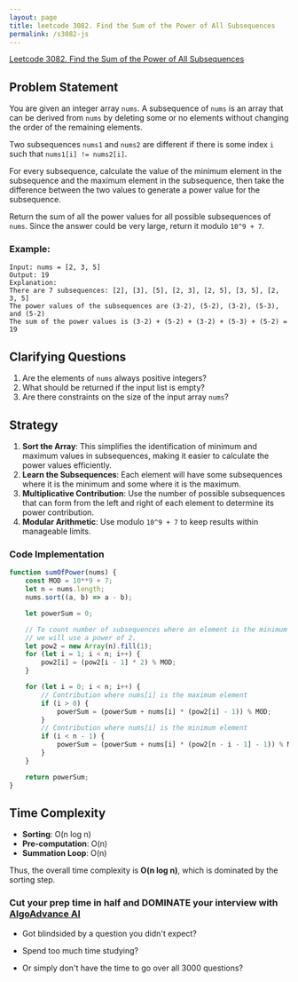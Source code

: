 ```yaml
---
layout: page
title: leetcode 3082. Find the Sum of the Power of All Subsequences
permalink: /s3082-js
---
```

[Leetcode 3082. Find the Sum of the Power of All Subsequences](https://algoadvance.github.io/algoadvance/l3082)
## Problem Statement
You are given an integer array `nums`. A subsequence of `nums` is an array that can be derived from `nums` by deleting some or no elements without changing the order of the remaining elements.

Two subsequences `nums1` and `nums2` are different if there is some index `i` such that `nums1[i] != nums2[i]`.

For every subsequence, calculate the value of the minimum element in the subsequence and the maximum element in the subsequence, then take the difference between the two values to generate a power value for the subsequence.

Return the sum of all the power values for all possible subsequences of `nums`. Since the answer could be very large, return it modulo `10^9 + 7`.

### Example:
```
Input: nums = [2, 3, 5]
Output: 19
Explanation: 
There are 7 subsequences: [2], [3], [5], [2, 3], [2, 5], [3, 5], [2, 3, 5]
The power values of the subsequences are (3-2), (5-2), (3-2), (5-3), and (5-2)
The sum of the power values is (3-2) + (5-2) + (3-2) + (5-3) + (5-2) = 19
```

## Clarifying Questions
1. Are the elements of `nums` always positive integers?
2. What should be returned if the input list is empty?
3. Are there constraints on the size of the input array `nums`?

## Strategy
1. **Sort the Array**: This simplifies the identification of minimum and maximum values in subsequences, making it easier to calculate the power values efficiently.
2. **Learn the Subsequences**: Each element will have some subsequences where it is the minimum and some where it is the maximum.
3. **Multiplicative Contribution**: Use the number of possible subsequences that can form from the left and right of each element to determine its power contribution.
4. **Modular Arithmetic**: Use modulo `10^9 + 7` to keep results within manageable limits.

### Code Implementation

```javascript
function sumOfPower(nums) {
    const MOD = 10**9 + 7;
    let n = nums.length;
    nums.sort((a, b) => a - b);

    let powerSum = 0;

    // To count number of subsequences where an element is the minimum and maximum,
    // we will use a power of 2.
    let pow2 = new Array(n).fill(1);
    for (let i = 1; i < n; i++) {
        pow2[i] = (pow2[i - 1] * 2) % MOD;
    }

    for (let i = 0; i < n; i++) {
        // Contribution where nums[i] is the maximum element
        if (i > 0) {
            powerSum = (powerSum + nums[i] * (pow2[i] - 1)) % MOD;
        }
        // Contribution where nums[i] is the minimum element
        if (i < n - 1) {
            powerSum = (powerSum + nums[i] * (pow2[n - i - 1] - 1)) % MOD;
        }
    }

    return powerSum;
}
```

## Time Complexity
- **Sorting**: O(n log n)
- **Pre-computation**: O(n)
- **Summation Loop**: O(n)

Thus, the overall time complexity is **O(n log n)**, which is dominated by the sorting step.


### Cut your prep time in half and DOMINATE your interview with [AlgoAdvance AI](https://algoAdvance.com)

- Got blindsided by a question you didn't expect?

- Spend too much time studying?

- Or simply don't have the time to go over all 3000 questions?

